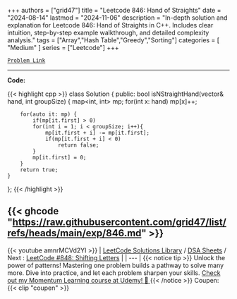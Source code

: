 
+++
authors = ["grid47"]
title = "Leetcode 846: Hand of Straights"
date = "2024-08-14"
lastmod = "2024-11-06"
description = "In-depth solution and explanation for Leetcode 846: Hand of Straights in C++. Includes clear intuition, step-by-step example walkthrough, and detailed complexity analysis."
tags = ["Array","Hash Table","Greedy","Sorting"]
categories = [
    "Medium"
]
series = ["Leetcode"]
+++



[`Problem Link`](https://leetcode.com/problems/hand-of-straights/description/)

---
**Code:**

{{< highlight cpp >}}
class Solution {
public:
    bool isNStraightHand(vector<int>& hand, int groupSize) {
        map<int, int> mp;
        for(int x: hand) mp[x]++;
        
        for(auto it: mp) {
            if(mp[it.first] > 0)
            for(int i = 1; i < groupSize; i++){
                mp[it.first + i] -= mp[it.first];
                if(mp[it.first + i] < 0)
                    return false;
            }
            mp[it.first] = 0;
        }
        return true;
    }
};
{{< /highlight >}}

{{< ghcode "https://raw.githubusercontent.com/grid47/list/refs/heads/main/exp/846.md" >}}
---
{{< youtube amnrMCVd2YI >}}
| [LeetCode Solutions Library](https://grid47.xyz/leetcode/) / [DSA Sheets](https://grid47.xyz/sheets/) / Next : [LeetCode #848: Shifting Letters](https://grid47.xyz/posts/leetcode-848-shifting-letters-solution/) |
| --- |
{{< notice tip >}}
Unlock the power of patterns! Mastering one problem builds a pathway to solve many more. Dive into practice, and let each problem sharpen your skills. [Check out my Momentum Learning course at Udemy! 🚀 ](https://www.udemy.com/course/algorithms-and-data-structures-in-cpp/)
{{< /notice >}}
Coupen: {{< clip "coupen" >}}
